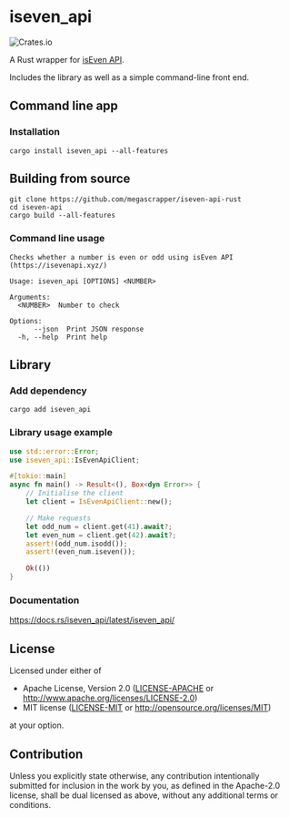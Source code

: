 # iseven_api

![Crates.io](https://img.shields.io/crates/v/iseven_api)

A Rust wrapper for [isEven API](https://isevenapi.xyz/).

Includes the library as well as a simple command-line front end.

## Command line app

### Installation

```
cargo install iseven_api --all-features
```

## Building from source

```
git clone https://github.com/megascrapper/iseven-api-rust
cd iseven-api
cargo build --all-features
```

### Command line usage

```
Checks whether a number is even or odd using isEven API (https://isevenapi.xyz/)

Usage: iseven_api [OPTIONS] <NUMBER>

Arguments:
  <NUMBER>  Number to check

Options:
      --json  Print JSON response
  -h, --help  Print help
```

## Library

### Add dependency

```
cargo add iseven_api
```

### Library usage example

```rust
use std::error::Error;
use iseven_api::IsEvenApiClient;

#[tokio::main]
async fn main() -> Result<(), Box<dyn Error>> {
    // Initialise the client
    let client = IsEvenApiClient::new();

    // Make requests
    let odd_num = client.get(41).await?;
    let even_num = client.get(42).await?;
    assert!(odd_num.isodd());
    assert!(even_num.iseven());

    Ok(())
}
```

### Documentation

<https://docs.rs/iseven_api/latest/iseven_api/>

## License

Licensed under either of

- Apache License, Version 2.0 ([LICENSE-APACHE](LICENSE-APACHE) or <http://www.apache.org/licenses/LICENSE-2.0>)
- MIT license ([LICENSE-MIT](LICENSE-MIT) or <http://opensource.org/licenses/MIT>)

at your option.

## Contribution

Unless you explicitly state otherwise, any contribution intentionally submitted
for inclusion in the work by you, as defined in the Apache-2.0 license, shall be
dual licensed as above, without any additional terms or conditions.

